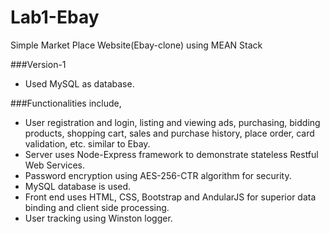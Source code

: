 # Lab1-Ebay
Simple Market Place Website(Ebay-clone) using MEAN Stack 

###Version-1
* Used MySQL as database.

###Functionalities include,
*	User registration and login, listing and viewing ads, purchasing, bidding products, shopping cart, sales and purchase history, place order, card validation, etc. similar to Ebay.
*	Server uses Node-Express framework to demonstrate stateless Restful Web Services.
*	Password encryption using AES-256-CTR algorithm for security.
*	MySQL database is used.
*	Front end uses HTML, CSS, Bootstrap and AndularJS for superior data binding and client side processing.
*	User tracking using Winston logger.

